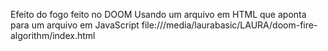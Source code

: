 Efeito do fogo feito no DOOM
Usando um arquivo em HTML que aponta para um arquivo em JavaScript
file:///media/laurabasic/LAURA/doom-fire-algorithm/index.html
